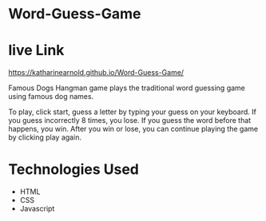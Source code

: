 # Word-Guess-Game

# live Link
https://katharinearnold.github.io/Word-Guess-Game/

Famous Dogs Hangman game plays the traditional word guessing game using famous dog names. 

To play, click start, guess a letter by typing your guess on your keyboard. If you guess incorrectly 8 times, you lose. If you guess the word before that happens, you win. After you win or lose, you can continue playing the game by clicking play again.

# Technologies Used
- HTML
- CSS
- Javascript


